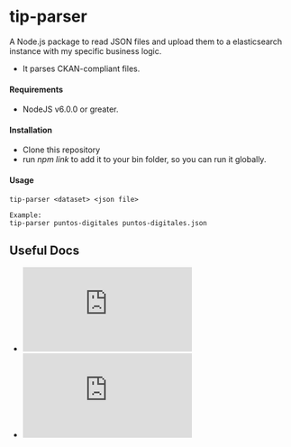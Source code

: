 # tip-parser

A Node.js package to read JSON files and upload them to a elasticsearch instance with my specific business logic.
- It parses CKAN-compliant files.

#### Requirements
- NodeJS v6.0.0 or greater.

#### Installation
- Clone this repository
- run *npm link* to add it to your bin folder, so you can run it globally.

#### Usage
    tip-parser <dataset> <json file>

    Example:
    tip-parser puntos-digitales puntos-digitales.json
    
    
## Useful Docs
- ![Datasets](https://gitlab.com/tip-gmalj/tip-parser/blob/master/datasets.md)
- ![Campos Encuesta](https://gitlab.com/tip-gmalj/tip-parser/blob/master/encuesta.md)
